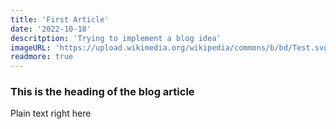 ```yaml
---
title: 'First Article'
date: '2022-10-18'
descritption: 'Trying to implement a blog idea'
imageURL: 'https://upload.wikimedia.org/wikipedia/commons/b/bd/Test.svg'
readmore: true
---
```


### This is the heading of the blog article

Plain text right here
